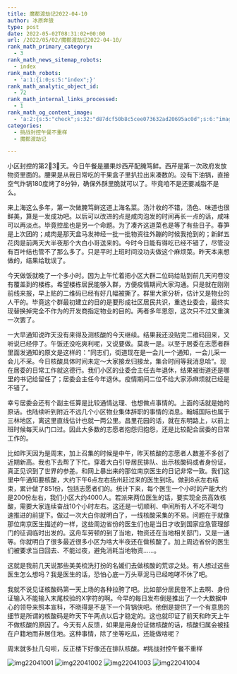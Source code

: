 ```yaml
---
title: 魔都渡劫记2022-04-10
author: 冰原奔狼
type: post
date: 2022-05-02T08:31:02+00:00
url: /2022/05/02/魔都渡劫记2022-04-10/
rank_math_primary_category:
  - 3
rank_math_news_sitemap_robots:
  - index
rank_math_robots:
  - 'a:1:{i:0;s:5:"index";}'
rank_math_analytic_object_id:
  - 72
rank_math_internal_links_processed:
  - 1
rank_math_og_content_image:
  - 'a:2:{s:5:"check";s:32:"d87dcf50b8c5cee073632ad20695ac0d";s:6:"images";a:0:{}}'
categories:
  - 挑战封控午餐不重样
  - 魔都渡劫记

---
```

小区封控的第2⃣️3⃣️天。今日午餐是腰果炒西芹配腌笃鲜。西芹是第一次政府发放物资里面的。腰果是从我日常吃的干果盒子里扒拉出来凑数的。没有下油锅，直接空气炸锅180度烤了8分钟，确保外酥里脆就可以了。毕竟咱不是还要减脂不是么。

来上海这么多年，第一次做腌笃鲜这道上海名菜。汤汁收的不错，汤色、味道也很鲜美，算是一发成功吧。以后可以改进的点是咸肉泡发的时间再长一点的话，咸味可以再淡点。毕竟控盐也是另一个命题。为了凑齐这道菜也是等了有些日子。春笋是上次团的；咸肉是那天盒马发神经一批一批物资往外蹦的时候我抢到的；新鲜五花肉是前两天大半夜那个大白小哥送来的。今时今日能有得吃已经不错了，尽管没有百叶结也管不了那么多了。只是平时上班时间没功夫做这个麻烦菜。昨天本来想做的，结果给耽误了。

今天做饭就晚了一个多小时。因为上午忙着把小区大群二位码给贴到前几天问卷没有覆盖到的楼栋。希望楼栋居民能够入群，方便疫情期间大家沟通。只是就在刚刚前线来报，早上贴的二维码已经有好几幅被撕了。群里大家分析，估计又是物业的人干的。毕竟这个群最初建立的目的是要形成社区居民共识，重选业委会，最终实现替换掉完全不作为的开发商指定物业的目的。两者多年恩怨，这次只不过又重演一次罢了。

一大早通知说昨天没有来得及测核酸的今天继续。结果我还没贴完二维码回来，又听说已经停了。午饭还没吃爽利呢，又说要做。莫衷一是。以至于居委在志愿者群里面发通知的原文是这样的：”同志们，街道现在是一会儿一个通知，一会儿采一会儿不采。今日核酸具体时间未定～大家接龙归接龙，集合时间等我消息哈“。现在居委的日常工作就这德行。我们小区的业委会主任去年退休，结果被街道还是哪里的书记给留任了；居委会主任今年退休。疫情期间二位不给大家添麻烦就已经是不错了。

幸亏居委会还有个副主任算是比较通情达理、也想做点事情的。上面的话就是她的原话。也陆续听到附近不远几个小区物业集体辞职的事情的消息。翰城国际也属于三林地区，离这里直线估计也就一两公里。昌里花园的话，就在东明路上，以前上班时候每天从门口过。因此大多数的志愿者抱怨归抱怨，还是比较配合居委的日常工作的。

比如昨天因为是周末，加上召集的时候是中午，昨天核酸的志愿者人数差不多创了近期新高。我也下去帮了下忙。穿着大白引导居民排队、出示核酸码或者身份证，真正见识到了世界的参差。和网上暴出来的那位南京医生的日记非常一致。我们这里中午通知要核酸，大约下午6点左右扬州赶过来的医生到场。做到8点左右结束，累计做了851份，包括志愿者们的。统计下来，每个医生一个小时的产能大约是200份左右，我们小区大约4000人。若派来两位医生的话，要实现全员高效核酸，需要大家连续奋战10个小时左右。这还是一切顺利、中间所有人不吃不喝匀速推进的前提下。做过一次大白你就明白了，一线核酸采集的不易。问题在于就像那位南京医生描述的一样，这些周边省份的医生们也是当日才收到国家应急管理部门的征调临时出发的。这舟车劳顿的到了当地，物资还在当地相关部门，又是一通等。你就明白了很多最近很多小区为啥大半夜还在做核酸了。加上周边省份的医生们被要求当日回去、不能过夜，避免消耗当地物资......。

这就是我前几天说那些美美梳洗打扮的名媛们去做核酸的荒谬之处。有人想过这些医生怎么想吗？我是医生的话，恐怕心底一万头草泥马已经咆哮不休了吧。

我就不说见证核酸码第一天上场的各种拉胯了吧。比如部分居民登不上去啊、身份证输入不能输入末尾校验的X字符的啊。今早的每日发布倒是推出了一个大数据中心的领导来照本宣科，不晓得是不是下一个背锅侠吧。他倒是提供了一个有意思的细节是所谓的核酸码是昨天下午两点以后才稳定的。这也就印证了前天和昨天上午不做核酸的原因了。今天有人反馈，如果是用身份证做核酸的话，核酸归属会被挂在户籍地而非居住地。这种事情，除了坐等吃瓜，还能做啥呢？

周末就多扯几句呗，反正楼下好像还在排队核酸。#挑战封控午餐不重样

<img decoding="async" src="https://i0.wp.com/s2.loli.net/2022/05/02/B1OrypJhXMYlZQ4.jpg?w=640&#038;ssl=1" alt="img22041001" data-recalc-dims="1" />
<img decoding="async" src="https://i0.wp.com/s2.loli.net/2022/05/02/XsRKcGEF43CrBHw.jpg?w=640&#038;ssl=1" alt="img22041002" data-recalc-dims="1" />
<img decoding="async" src="https://i0.wp.com/s2.loli.net/2022/05/02/CzZGuNxDmjfEeP3.jpg?w=640&#038;ssl=1" alt="img22041003" data-recalc-dims="1" />
<img decoding="async" src="https://i0.wp.com/s2.loli.net/2022/05/02/s35YSljrXNQGtcZ.jpg?w=640&#038;ssl=1" alt="img22041004" data-recalc-dims="1" />
